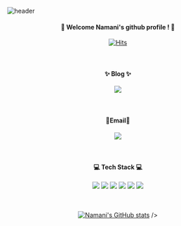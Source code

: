 ![header](https://capsule-render.vercel.app/api?type=waving&color=gradient&customColorList==1,3,18,27&height=230&section=header&text=Namani&fontSize=70)
<br>

<div align="center">
            
#### 👋 Welcome Namani's github profile ! 👋
[![Hits](https://hits.seeyoufarm.com/api/count/incr/badge.svg?url=https%3A%2F%2Fgithub.com%2FNamani31&count_bg=%23FFDCE5&title_bg=%23B2CFFF&icon=&icon_color=%23FFDCE5&title=hits&edge_flat=false)](https://hits.seeyoufarm.com)
<br><br><br>
            
#### ✨ Blog ✨
<img src="https://img.shields.io/badge/Tistory-000000?style=for-the-badge&logo=tistory&logoColor=FF9E0F">
<br><br><br>
            
#### 💌Email💌
<a href="mailto:kimyunji9272@gmail.com"><img src="https://img.shields.io/badge/kimyunji9272@gmail.com-EA4335?style=flat-square&logo=gmail&logoColor=white&link=mailto:kimyunji9272@gmail.com"/></a>
<br><br><br>

#### 💻 Tech Stack 💻
<img src="https://img.shields.io/badge/JAVA-FFE01B?style=for-the-badge&logo=java&logoColor=000000"> <img src="https://img.shields.io/badge/Spring-6DB33F?style=for-the-badge&logo=spring&logoColor=white"> <img src="https://img.shields.io/badge/Spring Boot-6DB33F?style=for-the-badge&logo=springboot&logoColor=white"> <img src="https://img.shields.io/badge/MySQL-4479A1?style=for-the-badge&logo=MySQL&logoColor=white"> <img src="https://img.shields.io/badge/Ubuntu-E95420?style=for-the-badge&logo=ubuntu&logoColor=white"> <img src="https://img.shields.io/badge/github-181717?style=for-the-badge&logo=github&logoColor=white">
<br><br><br>

[![Namani's GitHub stats](https://github-readme-stats.vercel.app/api?username=namani31)]([https://github.com/Namani31/github-readme-stats)
/>
